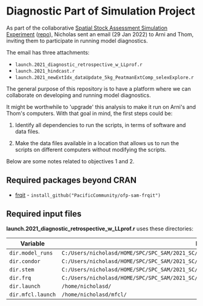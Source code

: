# Diagnostic Part of Simulation Project

As part of the collaborative [Spatial Stock Assessment Simulation
Experiment](https://aaronmberger-nwfsc.github.io/Spatial-Assessment-Modeling-Workshop/)
([repo](https://github.com/aaronmberger-nwfsc/Spatial-Assessment-Modeling-Workshop)),
Nicholas sent an email (29 Jan 2022) to Arni and Thom, inviting them to
participate in running model diagnostics.

The email has three attachments:

* `launch.2021_diagnostic_retrospective_w_LLprof.r`
* `launch.2021_hindcast.r`
* `launch.2021_newExtIdx_dataUpdate_5kg_PeatmanExtComp_selexExplore.r`

The general purpose of this repository is to have a platform where we can
collaborate on developing and running model diagnostics.

It might be worthwhile to 'upgrade' this analysis to make it run on Arni's and
Thom's computers. With that goal in mind, the first steps could be:

1. Identify all dependencies to run the scripts, in terms of software and data
   files.

2. Make the data files available in a location that allows us to run the scripts
   on different computers without modifying the scripts.

Below are some notes related to objectives 1 and 2.

## Required packages beyond CRAN

* [frqit](https://github.com/PacificCommunity/ofp-sam-frqit) -
  `install_github("PacificCommunity/ofp-sam-frqit")`

## Required input files

**launch.2021_diagnostic_retrospective_w_LLprof.r** uses these directories:

Variable          | Path
----------------- | ---------------------------------------------------------------------------------------------
`dir.model_runs`  | `C:/Users/nicholasd/HOME/SPC/SPC_SAM/2021_SC/SWO/Assessment/Model_Runs/`
`dir.condor`      | `C:/Users/nicholasd/HOME/SPC/SPC_SAM/2021_SC/SWO/Assessment/condor_files/`
`dir.stem`        | `C:/Users/nicholasd/HOME/SPC/SPC_SAM/2021_SC/SWO/Assessment/Model_Runs/2021_diagnostic_case/`
`dir.frq`         | `C:/Users/nicholasd/HOME/SPC/SPC_SAM/2021_SC/SWO/Assessment/Data_Prep/frq_file/`
`dir.launch`      | `/home/nicholasd/`
`dir.mfcl.launch` | `/home/nicholasd/mfcl/`
